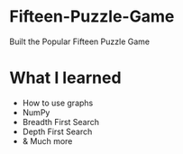 # Fifteen-Puzzle-Game
Built the Popular Fifteen Puzzle Game 

# What I learned
- How to use graphs
- NumPy
- Breadth First Search
- Depth First Search
- & Much more
